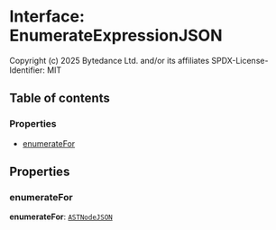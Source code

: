 # Interface: EnumerateExpressionJSON

Copyright (c) 2025 Bytedance Ltd. and/or its affiliates
SPDX-License-Identifier: MIT

## Table of contents

### Properties

* [enumerateFor](/en/auto-docs/editor/interfaces/EnumerateExpressionJSON.md#enumeratefor)

## Properties

### enumerateFor

**enumerateFor**: [`ASTNodeJSON`](/en/auto-docs/editor/interfaces/ASTNodeJSON.md)
